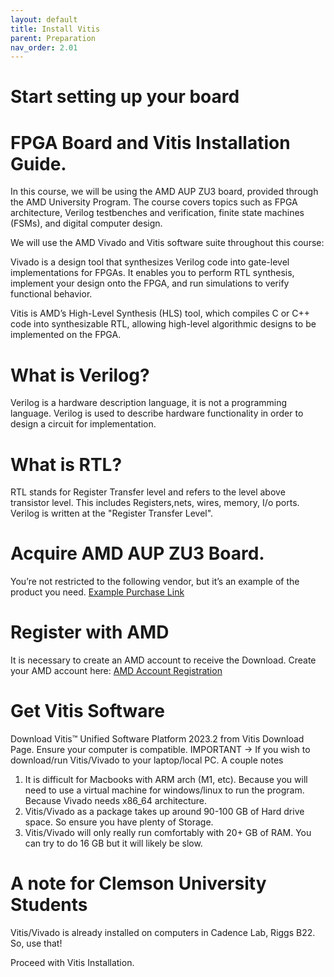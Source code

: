 ```yaml
---
layout: default
title: Install Vitis
parent: Preparation
nav_order: 2.01
---
```


# Start setting up your board

# FPGA Board and Vitis Installation Guide.
In this course, we will be using the AMD AUP ZU3 board, provided through the AMD University Program. The course covers topics such as FPGA architecture, Verilog testbenches and verification, finite state machines (FSMs), and digital computer design.

We will use the AMD Vivado and Vitis software suite throughout this course:

Vivado is a design tool that synthesizes Verilog code into gate-level implementations for FPGAs. It enables you to perform RTL synthesis, implement your design onto the FPGA, and run simulations to verify functional behavior.

Vitis is AMD’s High-Level Synthesis (HLS) tool, which compiles C or C++ code into synthesizable RTL, allowing high-level algorithmic designs to be implemented on the FPGA.


# What is Verilog?
Verilog is a hardware description language, it is not a programming language. Verilog is used to describe hardware functionality in order to design 
a circuit for implementation. 

# What is RTL?

RTL stands for Register Transfer level and refers to the level above transistor level. This includes Registers,nets, wires, memory, I/o ports. Verilog is written
at the "Register Transfer Level".

# Acquire AMD AUP ZU3 Board.
You’re not restricted to the following vendor, but it’s an example of the product you need. [Example Purchase Link](https://www.realdigital.org/hardware/aup-zu3 )




# Register with AMD
It is necessary to create an AMD account to receive the Download.
Create your AMD account here: [AMD Account Registration](https://www.amd.com/en/registration/create-account.html)

# Get Vitis Software
Download Vitis™ Unified Software Platform 2023.2 from Vitis Download Page. Ensure your computer is compatible. IMPORTANT -> If you wish to download/run Vitis/Vivado to your laptop/local PC.
A couple notes
1. It is difficult for Macbooks with ARM arch (M1, etc). Because you will need to use a virtual machine for windows/linux to run the program. Because Vivado needs x86_64 architecture.
2. Vitis/Vivado as a package takes up around 90-100 GB of Hard drive space. So ensure you have plenty of Storage.
3. Vitis/Vivado will only really run comfortably with 20+ GB of RAM. You can try to do 16 GB but it will likely be slow.

# A note for Clemson University Students 
Vitis/Vivado is already installed on computers in Cadence Lab, Riggs B22. So, use that!

Proceed with Vitis Installation.

